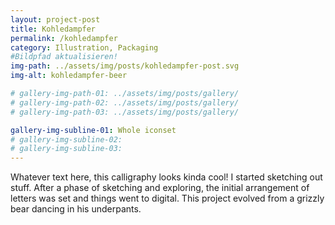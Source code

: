 ```yaml
---
layout: project-post
title: Kohledampfer
permalink: /kohledampfer
category: Illustration, Packaging
#Bildpfad aktualisieren!
img-path: ../assets/img/posts/kohledampfer-post.svg
img-alt: kohledampfer-beer

# gallery-img-path-01: ../assets/img/posts/gallery/
# gallery-img-path-02: ../assets/img/posts/gallery/
# gallery-img-path-03: ../assets/img/posts/gallery/

gallery-img-subline-01: Whole iconset
# gallery-img-subline-02: 
# gallery-img-subline-03: 
---
```


Whatever text here, this calligraphy looks kinda cool! I started sketching out stuff. After a phase of sketching and exploring, the initial arrangement of letters was set and things went to digital. This project evolved from a grizzly bear dancing in his underpants.